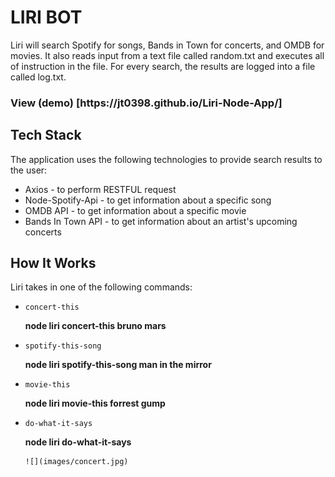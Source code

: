 # LIRI BOT

Liri will search Spotify for songs, Bands in Town for concerts, and OMDB for movies. It also reads input from a text file called random.txt and executes all of instruction in the file. For every search, the results are logged into a file called log.txt.

<h3>View (demo) [https://jt0398.github.io/Liri-Node-App/]</h3>

## Tech Stack

The application uses the following technologies to provide search results to the user:

- Axios - to perform RESTFUL request
- Node-Spotify-Api - to get information about a specific song
- OMDB API - to get information about a specific movie
- Bands In Town API - to get information about an artist's upcoming concerts

## How It Works

Liri takes in one of the following commands:

- `concert-this`

  **node liri concert-this bruno mars**

- `spotify-this-song`

  **node liri spotify-this-song man in the mirror**

- `movie-this`

  **node liri movie-this forrest gump**

- `do-what-it-says`

  **node liri do-what-it-says**


      ![](images/concert.jpg)

